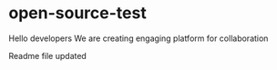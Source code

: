 # open-source-test
Hello developers 
We are creating engaging platform for collaboration

Readme file updated
